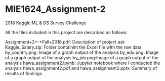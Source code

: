 # MIE1624_Assignment-2
2018 Kaggle ML &amp; DS Survey Challenge

All the files included in this project are described as follows:

Assignment+2+-+Fall+2018.pdf: Description of project ask
Kaggle_Salary.zip: Folder containint the Excel file with the raw data
by_country.png: Image of a graph output of the analysis
by_edu.png: Image of a graph output of the analysis 
by_job.png:Image of a graph output of the analysis
hawa_assignment2.ipynb: Jupyter notebook where I conducted the analysis
hawa_assignment2.pdf and hawa_assignment2.pptx: Summary of results of findings
